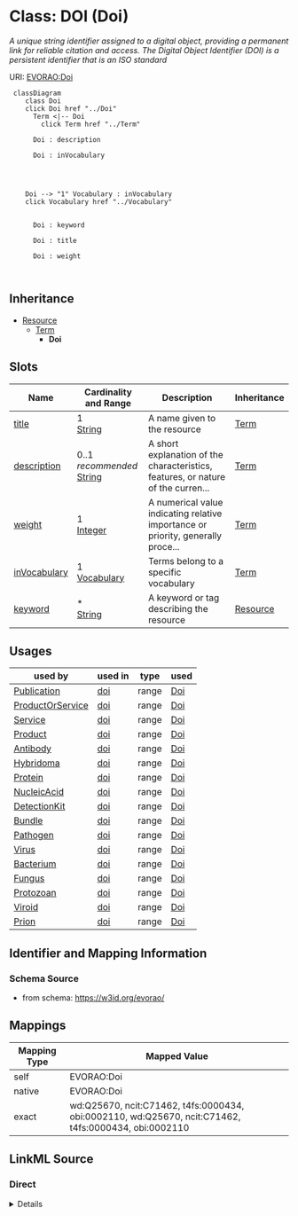 

# Class: DOI (Doi) 


_A unique string identifier assigned to a digital object, providing a permanent link for reliable citation and access.  The Digital Object Identifier (DOI) is a persistent identifier that is an ISO standard_





URI: [EVORAO:Doi](https://w3id.org/evorao/Doi)






```mermaid
 classDiagram
    class Doi
    click Doi href "../Doi"
      Term <|-- Doi
        click Term href "../Term"
      
      Doi : description
        
      Doi : inVocabulary
        
          
    
    
    Doi --> "1" Vocabulary : inVocabulary
    click Vocabulary href "../Vocabulary"

        
      Doi : keyword
        
      Doi : title
        
      Doi : weight
        
      
```





## Inheritance
* [Resource](Resource.md)
    * [Term](Term.md)
        * **Doi**



## Slots

| Name | Cardinality and Range | Description | Inheritance |
| ---  | --- | --- | --- |
| [title](title.md) | 1 <br/> [String](String.md) | A name given to the resource | [Term](Term.md) |
| [description](description.md) | 0..1 _recommended_ <br/> [String](String.md) | A short explanation of the characteristics, features, or nature of the curren... | [Term](Term.md) |
| [weight](weight.md) | 1 <br/> [Integer](Integer.md) | A numerical value indicating relative importance or priority, generally proce... | [Term](Term.md) |
| [inVocabulary](inVocabulary.md) | 1 <br/> [Vocabulary](Vocabulary.md) | Terms belong to a specific vocabulary | [Term](Term.md) |
| [keyword](keyword.md) | * <br/> [String](String.md) | A keyword or tag describing the resource | [Resource](Resource.md) |





## Usages

| used by | used in | type | used |
| ---  | --- | --- | --- |
| [Publication](Publication.md) | [doi](doi.md) | range | [Doi](Doi.md) |
| [ProductOrService](ProductOrService.md) | [doi](doi.md) | range | [Doi](Doi.md) |
| [Service](Service.md) | [doi](doi.md) | range | [Doi](Doi.md) |
| [Product](Product.md) | [doi](doi.md) | range | [Doi](Doi.md) |
| [Antibody](Antibody.md) | [doi](doi.md) | range | [Doi](Doi.md) |
| [Hybridoma](Hybridoma.md) | [doi](doi.md) | range | [Doi](Doi.md) |
| [Protein](Protein.md) | [doi](doi.md) | range | [Doi](Doi.md) |
| [NucleicAcid](NucleicAcid.md) | [doi](doi.md) | range | [Doi](Doi.md) |
| [DetectionKit](DetectionKit.md) | [doi](doi.md) | range | [Doi](Doi.md) |
| [Bundle](Bundle.md) | [doi](doi.md) | range | [Doi](Doi.md) |
| [Pathogen](Pathogen.md) | [doi](doi.md) | range | [Doi](Doi.md) |
| [Virus](Virus.md) | [doi](doi.md) | range | [Doi](Doi.md) |
| [Bacterium](Bacterium.md) | [doi](doi.md) | range | [Doi](Doi.md) |
| [Fungus](Fungus.md) | [doi](doi.md) | range | [Doi](Doi.md) |
| [Protozoan](Protozoan.md) | [doi](doi.md) | range | [Doi](Doi.md) |
| [Viroid](Viroid.md) | [doi](doi.md) | range | [Doi](Doi.md) |
| [Prion](Prion.md) | [doi](doi.md) | range | [Doi](Doi.md) |






## Identifier and Mapping Information







### Schema Source


* from schema: https://w3id.org/evorao/




## Mappings

| Mapping Type | Mapped Value |
| ---  | ---  |
| self | EVORAO:Doi |
| native | EVORAO:Doi |
| exact | wd:Q25670, ncit:C71462, t4fs:0000434, obi:0002110, wd:Q25670, ncit:C71462, t4fs:0000434, obi:0002110 |







## LinkML Source

<!-- TODO: investigate https://stackoverflow.com/questions/37606292/how-to-create-tabbed-code-blocks-in-mkdocs-or-sphinx -->

### Direct

<details>
```yaml
name: Doi
description: A unique string identifier assigned to a digital object, providing a
  permanent link for reliable citation and access.  The Digital Object Identifier
  (DOI) is a persistent identifier that is an ISO standard
title: DOI
from_schema: https://w3id.org/evorao/
exact_mappings:
- wd:Q25670
- ncit:C71462
- t4fs:0000434
- obi:0002110
- wd:Q25670
- ncit:C71462
- t4fs:0000434
- obi:0002110
is_a: Term

```
</details>

### Induced

<details>
```yaml
name: Doi
description: A unique string identifier assigned to a digital object, providing a
  permanent link for reliable citation and access.  The Digital Object Identifier
  (DOI) is a persistent identifier that is an ISO standard
title: DOI
from_schema: https://w3id.org/evorao/
exact_mappings:
- wd:Q25670
- ncit:C71462
- t4fs:0000434
- obi:0002110
- wd:Q25670
- ncit:C71462
- t4fs:0000434
- obi:0002110
is_a: Term
attributes:
  title:
    name: title
    description: A name given to the resource
    title: title
    comments:
    - 'The title of the item should be as short and descriptive as possible. E.g.
      for virus products it should basically be based on the following Pattern: ''Virus
      name'', ''virus host type'', ''collection year'', ''country of collection''
      ex ''suspected epidemiological origin'', ''genotype'', ''strain'', ''variant
      name or specific feature'
    from_schema: https://w3id.org/evorao/
    exact_mappings:
    - schema:name
    - rdfs:label
    rank: 1000
    slot_uri: dct:title
    alias: title
    owner: Doi
    domain_of:
    - Term
    - Dataset
    - DataService
    - Publication
    - License
    - Certification
    range: string
    required: true
    multivalued: false
  description:
    name: description
    description: A short explanation of the characteristics, features, or nature of
      the current item
    title: description
    comments:
    - Describe this item in few lines. This description will serve as a summary to
      present the resource.
    from_schema: https://w3id.org/evorao/
    exact_mappings:
    - schema:description
    close_mappings:
    - schema:description
    rank: 1000
    slot_uri: dct:description
    alias: description
    owner: Doi
    domain_of:
    - Term
    - Dataset
    - DataService
    - PersonOrOrganization
    - File
    - ContactPoint
    - License
    - Certification
    range: string
    required: false
    recommended: true
    multivalued: false
  weight:
    name: weight
    description: A numerical value indicating relative importance or priority, generally
      processed in ascending order. This weight helps prioritize content when organizing
      or processing data. Its value can be negative, with a default set to 0
    title: weight
    comments:
    - The lowest weighted Data providers are triggered first, this may be usefull
      to populate at first entities that are referenced by others (e.g. Version ahead
      of Rank ahead of Taxon)
    from_schema: https://w3id.org/evorao/
    close_mappings:
    - adms:status
    rank: 1000
    ifabsent: int(0)
    alias: weight
    owner: Doi
    domain_of:
    - Term
    - DataProvider
    range: integer
    required: true
    multivalued: false
  inVocabulary:
    name: inVocabulary
    description: Terms belong to a specific vocabulary
    title: in Vocabulary
    from_schema: https://w3id.org/evorao/
    close_mappings:
    - wdp:P972
    related_mappings:
    - dct:isReferencedBy
    broad_mappings:
    - dct:isPartOf
    rank: 1000
    alias: inVocabulary
    owner: Doi
    domain_of:
    - Term
    range: Vocabulary
    required: true
    multivalued: false
  keyword:
    name: keyword
    description: A keyword or tag describing the resource
    title: keyword
    from_schema: https://w3id.org/evorao/
    rank: 1000
    slot_uri: dcat:keyword
    alias: keyword
    owner: Doi
    domain_of:
    - Resource
    range: string
    required: false
    multivalued: true

```
</details>